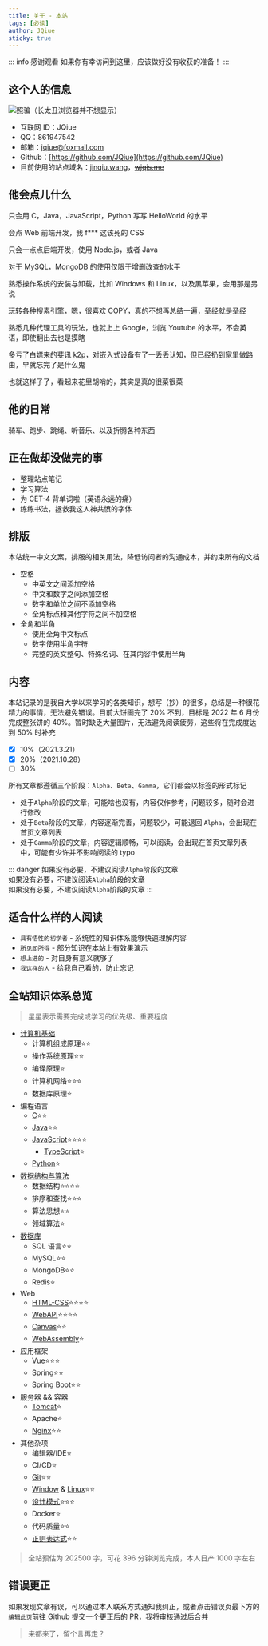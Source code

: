 ```yaml
---
title: 关于 - 本站
tags: [必读]
author: JQiue
sticky: true
---
```


::: info 感谢观看
如果你有幸访问到这里，应该做好没有收获的准备！
:::

## 这个人的信息

![照骗（长太丑浏览器并不想显示）](/)

+ 互联网 ID：JQiue
+ QQ：861947542
+ 邮箱：jqiue@foxmail.com
+ Github：[https://github.com/JQiue](https://github.com/JQiue)
+ 目前使用的站点域名：[jinqiu.wang](https://jinqiu.wang)，~~[wjqis.me](https://wjqis.me)~~

## 他会点儿什么

只会用 C，Java，JavaScript，Python 写写 HelloWorld 的水平

会点 Web 前端开发，我 f*** 这该死的 CSS

只会一点点后端开发，使用 Node.js，或者 Java

对于 MySQL，MongoDB 的使用仅限于增删改查的水平

熟悉操作系统的安装与卸载，比如 Windows 和 Linux，以及黑苹果，会用那是另说

玩转各种搜素引擎，嗯，很喜欢 COPY，真的不想再总结一遍，圣经就是圣经

熟悉几种代理工具的玩法，也就上上 Google，浏览 Youtube 的水平，不会英语，即使翻出去也是摸瞎

多亏了白嫖来的斐讯 k2p，对嵌入式设备有了一丢丢认知，但已经扔到家里做路由，早就忘完了是什么鬼

也就这样子了，看起来花里胡哨的，其实是真的很菜很菜

## 他的日常

骑车、跑步、跳绳、听音乐、以及折腾各种东西

## 正在做却没做完的事

+ 整理站点笔记
+ 学习算法
+ 为 CET-4 背单词啦（~~英语永远的痛~~）
+ 练练书法，拯救我这人神共愤的字体

## 排版

本站统一中文文案，排版的相关用法，降低访问者的沟通成本，并约束所有的文档

+ 空格
  + 中英文之间添加空格
  + 中文和数字之间添加空格
  + 数字和单位之间不添加空格
  + 全角标点和其他字符之间不加空格
+ 全角和半角
  + 使用全角中文标点
  + 数字使用半角字符
  + 完整的英文整句、特殊名词、在其内容中使用半角

## 内容

本站记录的是我自大学以来学习的各类知识，想写（抄）的很多，总结是一种很花精力的事情，无法避免错误。目前大饼画完了 20% 不到，目标是 2022 年 6 月份完成整张饼的 40%。暂时缺乏大量图片，无法避免阅读疲劳，这些将在完成度达到 50% 时补充

- [x] 10%（2021.3.21）
- [x] 20%（2021.10.28）
- [ ] 30%

所有文章都遵循三个阶段：`Alpha`、`Beta`、`Gamma`，它们都会以标签的形式标记

+ 处于`Alpha`阶段的文章，可能啥也没有，内容仅作参考，问题较多，随时会进行修改
+ 处于`Beta`阶段的文章，内容逐渐完善，问题较少，可能退回 `Alpha`，会出现在首页文章列表
+ 处于`Gamma`阶段的文章，内容逻辑顺畅，可以阅读，会出现在首页文章列表中，可能有少许并不影响阅读的 typo

::: danger
如果没有必要，不建议阅读`Alpha`阶段的文章  
如果没有必要，不建议阅读`Alpha`阶段的文章  
如果没有必要，不建议阅读`Alpha`阶段的文章
:::

## 适合什么样的人阅读

+ `具有悟性的初学者` - 系统性的知识体系能够快速理解内容
+ `所见即所得` - 部分知识在本站上有效果演示
+ `想上进的` - 对自身有意义就够了
+ `我这样的人` - 给我自己看的，防止忘记

## 全站知识体系总览

> 星星表示需要完成或学习的优先级、重要程度

+ [计算机基础](/theory/)
  + 计算机组成原理:star::star:
  + 操作系统原理:star::star:
  + 编译原理:star:
  + 计算机网络:star::star::star:
  + 数据库原理:star:
+ 编程语言
  + [C](/c/):star::star:
  + [Java](/java/):star::star:
  + [JavaScript](/js/):star::star::star::star:
    + [TypeScript](/sundry/typescript/):star:
  + [Python](/python/):star:
+ [数据结构与算法](/ds-algorithm/)
  + 数据结构:star::star::star::star:
  + 排序和查找:star::star::star:
  + 算法思想:star::star:
  + 领域算法:star:
+ [数据库](/database/)
  + SQL 语言:star::star:
  + MySQL:star::star:
  + MongoDB:star::star:
  + Redis:star:
+ Web
  + [HTML-CSS](/html-css/):star::star::star::star:
  + [WebAPI](/webapi/):star::star::star::star:
  + [Canvas](/canvas/):star::star:
  + [WebAssembly](/docs/wasm/):star:
+ 应用框架
  + [Vue](/vue/):star::star::star:
  + Spring:star::star:
  + Spring Boot:star::star:
+ 服务器 && 容器
  + [Tomcat](/sundry/tomcat/):star:
  + Apache:star:
  + [Nginx](/sundry/nginx/):star::star:
+ 其他杂项
  + 编辑器/IDE:star:
  + CI/CD:star:
  + [Git](/sundry/git/):star::star:
  + [Window](/os/windows/) & [Linux](/os/linux/):star::star:
  + [设计模式](/sundry/design-pattern/):star::star::star:
  + Docker:star:
  + 代码质量:star::star:
  + [正则表达式](/sundry/regex/):star::star:

> 全站预估为 202500 字，可花 396 分钟浏览完成，本人日产 1000 字左右

## 错误更正

如果发现文章有误，可以通过本人联系方式通知我纠正，或者点击错误页最下方的`编辑此页`前往 Github 提交一个更正后的 PR，我将审核通过后合并

> 来都来了，留个言再走？
